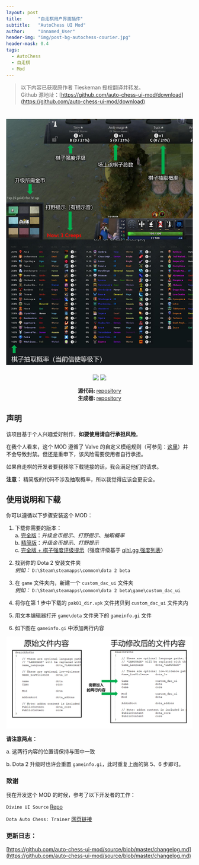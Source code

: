 ```yaml
---
layout: post
title: 		"自走棋用户界面插件"
subtitle: 	"AutoChess UI Mod"
author: 	"Unnamed_User"
header-img: "img/post-bg-autochess-courier.jpg"
header-mask: 0.4
tags:
  - AutoChess
  - 自走棋
  - Mod
---
```


> 以下内容已获取原作者 Tieskeman 授权翻译并转发。  
> Github 源地址：[https://github.com/auto-chess-ui-mod/download](https://github.com/auto-chess-ui-mod/download)

<h1 align="center">
   <img src="/img/in-post/post-ui-mod/banner_img_cn.jpg" alt="UI Mod for Dota 2 Auto Chess" title="UI Mod for Dota 2 Auto Chess" />
</h1>
<p align="center">  
 <a href="https://opensource.org/licenses/MIT"><img src="https://img.shields.io/badge/license-MIT-blue.svg"></a> 
 <a href="https://www.paypal.com/cgi-bin/webscr?cmd=_s-xclick&hosted_button_id=2UKM4JREAPTBG"><img src="https://img.shields.io/badge/buy%20me%20some-candy-yellow.svg"></a>
 
</p>

<p align="center">
  <span><strong>源代码: </strong><a href="https://github.com/auto-chess-ui-mod/source ">repository</a></span><br>
  <span><strong>生成器: </strong><a href="https://github.com/auto-chess-ui-mod/generator">repository</a></span>
</p>

## 声明

该项目基于个人兴趣爱好制作，**如要使用请自行承担风险**。

在我个人看来，这个 MOD 遵循了 Valve 的自定义模组规则（可参见：[这里](https://dota2.gamepedia.com/Ban#Exceptions)）并不会导致封禁。但还是重申下，该风险需要使用者自行承担。

如果自走棋的开发者要我移除下载链接的话，我会满足他们的请求。

**注意：** 精简版的代码不涉及抽取概率，所以我觉得应该会更安全。


## 使用说明和下载

你可以遵循以下步骤安装这个 MOD：

1. 下载你需要的版本：  
a. [完全版](https://github.com/auto-chess-ui-mod/download/raw/master/vpk/full/pak01_dir.vpk)：*升级金币提示、打野提示、抽取概率*  
b. [精简版](https://github.com/auto-chess-ui-mod/download/raw/master/vpk/lite/pak01_dir.vpk)：*升级金币提示、打野提示*  
c. [完全版 + 棋子强度评级提示](https://github.com/auto-chess-ui-mod/download/raw/master/vpk/full_tier/pak01_dir.vpk)（强度评级基于 [qihl.gg 强度列表](https://qihl.gg/tierlist)）  

2. 找到你的 Dota 2 安装文件夹  
   *例如：* `D:\Steam\steamapps\common\dota 2 beta`

3. 在 `game` 文件夹内，新建一个 `custom_dac_ui` 文件夹  
   *例如：* `D:\Steam\steamapps\common\dota 2 beta\game\custom_dac_ui`

4. 将你在第 1 步中下载的 `pak01_dir.vpk` 文件拷贝到 `custom_dac_ui` 文件夹内

5. 用文本编辑器打开 `game\dota` 文件夹下的 `gameinfo.gi` 文件

6. 如下图在 `gameinfo.gi` 中添加两行内容

![](/img/in-post/post-ui-mod/modify_gameinfo_cn.jpg)

**请注意两点：**

a. 这两行内容的位置请保持与图中一致

b. Dota 2 升级时也许会重置 `gameinfo.gi`，此时重复上面的第 5、6 步即可。

### 致谢
我在开发这个 MOD 的时候，参考了以下开发者的工作：

`Divine UI Source` [Repo](https://github.com/dota2-divine-ui/divine-ui-source)  

`Dota Auto Chess: Trainer` [网页链接](https://dota2chess.com/)

### 更新日志： 
[https://github.com/auto-chess-ui-mod/source/blob/master/changelog.md](https://github.com/auto-chess-ui-mod/source/blob/master/changelog.md)